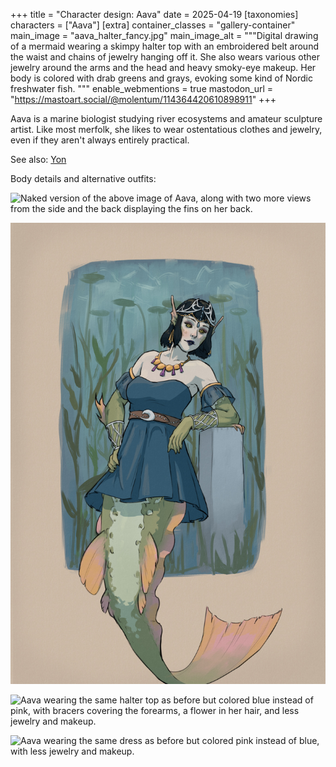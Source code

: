 +++
title = "Character design: Aava"
date = 2025-04-19
[taxonomies]
characters = ["Aava"]
[extra]
container_classes = "gallery-container"
main_image = "aava_halter_fancy.jpg"
main_image_alt = """Digital drawing of a mermaid wearing a skimpy halter top
with an embroidered belt around the waist and chains of jewelry hanging off it.
She also wears various other jewelry around the arms and the head and heavy smoky-eye makeup.
Her body is colored with drab greens and grays, evoking some kind of Nordic freshwater fish.
"""
enable_webmentions = true
mastodon_url = "https://mastoart.social/@molentum/114364420610898911"
+++

Aava is a marine biologist studying river ecosystems
and amateur sculpture artist.
Like most merfolk, she likes to wear ostentatious clothes and jewelry,
even if they aren't always entirely practical.

<!-- more -->

See also: [Yon](/notes/yon/)

Body details and alternative outfits:


![Naked version of the above image of Aava,
along with two more views from the side and the back
displaying the fins on her back.](aava_nude.jpg)

![Aava wearing a strapless dress with the same jewelry and makeup as before.](aava_dress.jpg)

![Aava wearing the same halter top as before but colored blue instead of pink,
with bracers covering the forearms, a flower in her hair,
and less jewelry and makeup.](aava_halter_casual.jpg)

![Aava wearing the same dress as before but colored pink instead of blue,
with less jewelry and makeup.](aava_dress_casual.jpg)
